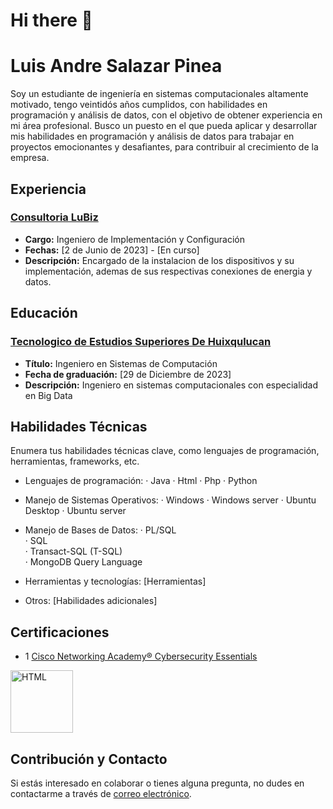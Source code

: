 # Hi there 👋

# Luis Andre Salazar Pinea

Soy un estudiante de ingeniería en sistemas computacionales altamente motivado, tengo veintidós años cumplidos, con habilidades en programación y análisis de datos, con el objetivo de obtener experiencia en mi área profesional. Busco un puesto en el que pueda aplicar y desarrollar mis habilidades en programación y análisis de datos para trabajar en proyectos emocionantes y desafiantes, para contribuir al crecimiento de la empresa.

## Experiencia

### [Consultoria LuBiz](https://lubiz.com.mx/)

- **Cargo:** Ingeniero de Implementación y Configuración
- **Fechas:** [2 de Junio de 2023] - [En curso]
- **Descripción:** Encargado de la instalacion de los dispositivos y su implementación, ademas de sus respectivas conexiones de energia y datos. 

## Educación

### [Tecnologico de Estudios Superiores De Huixqulucan](https://teshuixquilucan.edomex.gob.mx/)

- **Título:** Ingeniero en Sistemas de Computación
- **Fecha de graduación:** [29 de Diciembre de 2023]
- **Descripción:** Ingeniero en sistemas computacionales con especialidad en Big Data

## Habilidades Técnicas

Enumera tus habilidades técnicas clave, como lenguajes de programación, herramientas, frameworks, etc.

- Lenguajes de programación:
· Java 
· Html
· Php
· Python
  
- Manejo de Sistemas Operativos:
· Windows
· Windows server
· Ubuntu Desktop
· Ubuntu server

- Manejo de Bases de Datos:
· PL/SQL     
· SQL     
· Transact-SQL (T-SQL)     
· MongoDB Query Language 



- Herramientas y tecnologías: [Herramientas]

- Otros: [Habilidades adicionales]


## Certificaciones
- 1 [Cisco Networking Academy® Cybersecurity Essentials](https://www.credly.com/badges/1ff08551-271b-4bb8-bdfb-676a80c7b171/public_url)

<img src="https://images.credly.com/size/340x340/images/054913b2-e271-49a2-a1a4-9bf1c1f9a404/CyberEssentials.png" alt="HTML" width="100">




## Contribución y Contacto

Si estás interesado en colaborar o tienes alguna pregunta, no dudes en contactarme a través de [correo electrónico](mailto:luisandre17@outlook.es).

